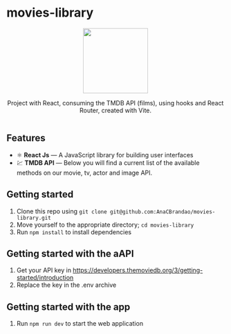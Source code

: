 # movies-library

<div align="center">
  <img width="150px" src="https://cdn-icons-png.flaticon.com/512/2503/2503529.png"/>
</div>
<div align="center">
  <p>Project with React, consuming the TMDB API (films), using hooks and React Router, created with Vite.</p>
  <img src=""/>
</div>

## Features

- ⚛️ **React Js** — A JavaScript library for building user interfaces
- 💹 **TMDB API** — Below you will find a current list of the available methods on our movie, tv, actor and image API.

## Getting started

1. Clone this repo using `git clone git@github.com:AnaCBrandao/movies-library.git`
2. Move yourself to the appropriate directory; `cd movies-library`
3. Run `npm install` to install dependencies

## Getting started with the aAPI

1. Get your API key in https://developers.themoviedb.org/3/getting-started/introduction
2. Replace the key in the .env archive

## Getting started with the app

1. Run `npm run dev` to start the web application
